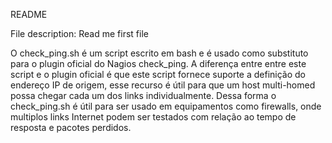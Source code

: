 README

File description: Read me first file


O check_ping.sh é um script escrito em bash e é usado como substituto para o 
plugin oficial do Nagios check_ping. A diferença entre entre este script e o 
plugin oficial é que este script fornece suporte a definição do endereço IP de 
origem, esse recurso é útil para que um host multi-homed possa chegar cada um
dos links individualmente. Dessa forma o check_ping.sh é útil para ser usado 
em equipamentos como firewalls, onde multiplos links Internet podem ser 
testados com relação ao tempo de resposta e pacotes perdidos.
